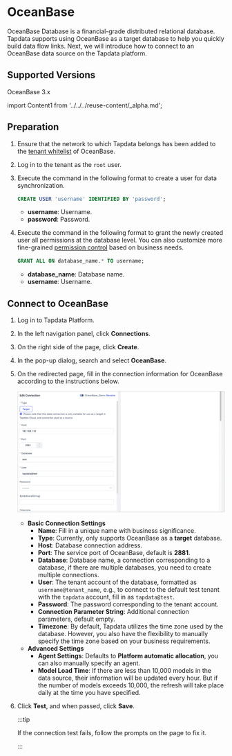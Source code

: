# OceanBase

OceanBase Database is a financial-grade distributed relational database. Tapdata supports using OceanBase as a target database to help you quickly build data flow links. Next, we will introduce how to connect to an OceanBase data source on the Tapdata platform.

## Supported Versions

OceanBase 3.x

import Content1 from '../../../reuse-content/_alpha.md';

<Content1 />

## Preparation

1. Ensure that the network to which Tapdata belongs has been added to the [tenant whitelist](https://en.oceanbase.com/docs/common-oceanbase-database-10000000001166968) of OceanBase.

2. Log in to the tenant as the `root` user.

3. Execute the command in the following format to create a user for data synchronization.

   ```sql
   CREATE USER 'username' IDENTIFIED BY 'password';
   ```
   
   * **username**: Username.
   * **password**: Password.
   
4. Execute the command in the following format to grant the newly created user all permissions at the database level. You can also customize more fine-grained [permission control](https://en.oceanbase.com/docs/common-oceanbase-database-10000000001169862) based on business needs.

   ```sql
   GRANT ALL ON database_name.* TO username;
   ```
   
   * **database_name**: Database name.
   * **username**: Username.

## Connect to OceanBase

1. Log in to Tapdata Platform.

2. In the left navigation panel, click **Connections**.

3. On the right side of the page, click **Create**.

4. In the pop-up dialog, search and select **OceanBase**.

5. On the redirected page, fill in the connection information for OceanBase according to the instructions below.

   ![OceanBase Connection Example](../../images/oceanbase_connection.png)

   * **Basic Connection Settings**
     * **Name**: Fill in a unique name with business significance.
     * **Type**: Currently, only supports OceanBase as a **target** database.
     * **Host**: Database connection address.
     * **Port**: The service port of OceanBase, default is **2881**.
     * **Database**: Database name, a connection corresponding to a database, if there are multiple databases, you need to create multiple connections.
     * **User**: The tenant account of the database, formatted as `username@tenant_name`, e.g., to connect to the default test tenant with the `tapdata` account, fill in as `tapdata@test`.
     * **Password**: The password corresponding to the tenant account.
     * **Connection Parameter String**: Additional connection parameters, default empty.
     * **Timezone**: By default, Tapdata utilizes the time zone used by the database. However, you also have the flexibility to manually specify the time zone based on your business requirements.
   * **Advanced Settings**
     * **Agent Settings**: Defaults to **Platform automatic allocation**, you can also manually specify an agent.
     * **Model Load Time**: If there are less than 10,000 models in the data source, their information will be updated every hour. But if the number of models exceeds 10,000, the refresh will take place daily at the time you have specified.

6. Click **Test**, and when passed, click **Save**.

   :::tip

   If the connection test fails, follow the prompts on the page to fix it.

   :::